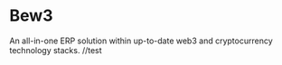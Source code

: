 # Bew3
An all-in-one ERP solution within up-to-date web3 and cryptocurrency technology stacks.
//test
